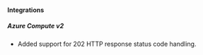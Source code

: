 
#### Integrations
##### Azure Compute v2
- Added support for 202 HTTP response status code handling.
